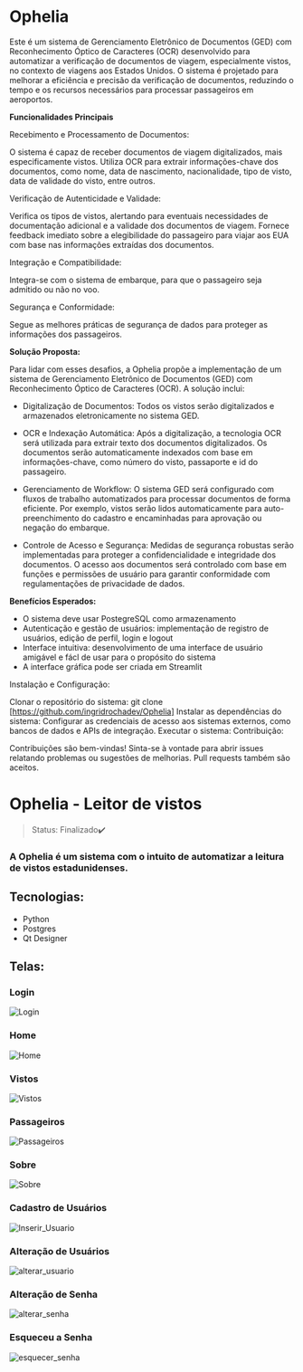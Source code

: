 # Ophelia

Este é um sistema de Gerenciamento Eletrônico de Documentos (GED) com Reconhecimento Óptico de Caracteres (OCR) desenvolvido para automatizar a verificação de documentos de viagem, especialmente vistos, no contexto de viagens aos Estados Unidos. O sistema é projetado para melhorar a eficiência e precisão da verificação de documentos, reduzindo o tempo e os recursos necessários para processar passageiros em aeroportos.

**Funcionalidades Principais**

Recebimento e Processamento de Documentos:

O sistema é capaz de receber documentos de viagem digitalizados, mais especificamente vistos.
Utiliza OCR para extrair informações-chave dos documentos, como nome, data de nascimento, nacionalidade, tipo de visto, data de validade do visto, entre outros.

Verificação de Autenticidade e Validade:

Verifica os tipos de vistos, alertando para eventuais necessidades de documentação adicional e a validade dos documentos de viagem.
Fornece feedback imediato sobre a elegibilidade do passageiro para viajar aos EUA com base nas informações extraídas dos documentos.

Integração e Compatibilidade:

Integra-se com o sistema de embarque, para que o passageiro seja admitido ou não no voo.

Segurança e Conformidade:

Segue as melhores práticas de segurança de dados para proteger as informações dos passageiros.

**Solução Proposta:**

Para lidar com esses desafios, a Ophelia propõe a implementação de um sistema de Gerenciamento Eletrônico de Documentos (GED) com Reconhecimento Óptico de Caracteres (OCR). A solução inclui:

-   Digitalização de Documentos: Todos os vistos serão digitalizados e armazenados eletronicamente no sistema GED.

-   OCR e Indexação Automática: Após a digitalização, a tecnologia OCR será utilizada para extrair texto dos documentos digitalizados. Os documentos serão automaticamente indexados com base em informações-chave, como número do visto, passaporte e id do passageiro.

-   Gerenciamento de Workflow: O sistema GED será configurado com fluxos de trabalho automatizados para processar documentos de forma eficiente. Por exemplo, vistos serão lidos automaticamente para auto-preenchimento do cadastro e encaminhadas para aprovação ou negação do embarque.

-   Controle de Acesso e Segurança: Medidas de segurança robustas serão implementadas para proteger a confidencialidade e integridade dos documentos. O acesso aos documentos será controlado com base em funções e permissões de usuário para garantir conformidade com regulamentações de privacidade de dados.

**Benefícios Esperados:**

-   O sistema deve usar PostegreSQL como armazenamento
-   Autenticação e gestão de usuários: implementação de registro de usuários, edição de perfil, login e logout
-   Interface intuitiva: desenvolvimento de uma interface de usuário amigável e fácl de usar para o propósito do sistema
-   A interface gráfica pode ser criada em Streamlit


Instalação e Configuração:

Clonar o repositório do sistema: git clone [https://github.com/ingridrochadev/Ophelia]
Instalar as dependências do sistema: 
Configurar as credenciais de acesso aos sistemas externos, como bancos de dados e APIs de integração.
Executar o sistema: 
Contribuição:

Contribuições são bem-vindas! Sinta-se à vontade para abrir issues relatando problemas ou sugestões de melhorias. Pull requests também são aceitos.




# Ophelia - Leitor de vistos

> Status: Finalizado✔️

### A Ophelia é um sistema com o intuito de automatizar a leitura de vistos estadunidenses.

## Tecnologias:

+ Python
+ Postgres
+ Qt Designer

## Telas:

### Login
![Login](https://github.com/ingridrochadev/Ophelia/assets/88779496/e812a14b-7cce-4575-ad9f-be4f077146db)

### Home
![Home](https://github.com/ingridrochadev/Ophelia/assets/88779496/c78750f0-687b-46ac-8323-ee7d6cbb1774)

### Vistos
![Vistos](https://github.com/ingridrochadev/Ophelia/assets/88779496/cc607cad-6412-4616-a0c7-0080cc047645)

### Passageiros
![Passageiros](https://github.com/ingridrochadev/Ophelia/assets/88779496/cba5272a-215d-4eee-a567-d4c8a5460552)

### Sobre
![Sobre](https://github.com/ingridrochadev/Ophelia/assets/88779496/9bc5a5ee-5fa2-4e46-b473-9ba3e1b21773)

### Cadastro de Usuários
![Inserir_Usuario](https://github.com/ingridrochadev/Ophelia/assets/88779496/cace4474-f1af-483b-b011-75d832c86504)

### Alteração de Usuários
![alterar_usuario](https://github.com/ingridrochadev/Ophelia/assets/88779496/bd98ea56-ae0c-4f52-95de-3f426a5299c1)

### Alteração de Senha
![alterar_senha](https://github.com/ingridrochadev/Ophelia/assets/88779496/a74a63c4-5919-4172-a14f-e76fcfd5a1ee)

### Esqueceu a Senha
![esquecer_senha](https://github.com/ingridrochadev/Ophelia/assets/88779496/135cd737-8667-4ae1-85d6-c90416e72a59)

